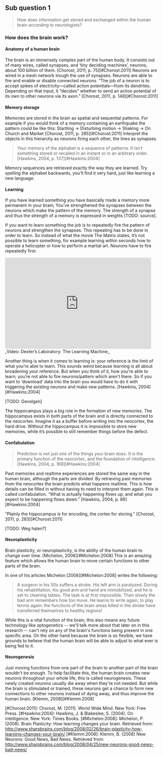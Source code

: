## Sub question 1
> How does information get stored and exchanged within the human brain according to neurologists?

### How does the brain work?
#### Anatomy of a human brain
The brain is an immensely complex part of the human body. It consists out of many wires, called synapses, and ‘tiny deciding machines’, neurons, about 100 billion of them. [Chorost, 2011, p. 75][#Chorost:2011]
Neurons are wired in a mesh network trough the use of synapses. Neurons are able to fire and enable or disable connected neurons. “The job of a neuron is to accept spikes of electricity—called action potentials—from its dendrites. Depending on that input, it “decides” whether to send an action potential of its own to other neurons via its axon.” [Chorost, 2011, p. 148][#Chorost:2011]

#### Memory storage
Memories are stored in the brain as spatial and sequential patterns. For example if you would think of a memory containing an earthquake the pattern could be like this: Startling → Disturbing motion → Shaking → On Church and Market [Chorost, 2011, p. 285][#Chorost:2011] Interpret the objects in this hierarchy as neurons firing each other, the lines as synapses. 

> Your memory of the alphabet is a sequence of patterns. It isn’t something stored or recalled in an instant or in an arbitrary order. [Hawkins, 2004, p. 137][#Hawkins:2004]

 Memory sequences are retrieved exactly the way they are learned. Try spelling the alphabet backwards, you’ll find it very hard, just like learning a new language. 
 
#### Learning
If you have learned something you have basically made a memory more permanent in your brain; You’ve strengthened the synapses between the neurons which make the pattern of the memory. The strength of a synapse and thus the strength of a memory is expressed in weights [TODO: source].

If you want to learn something the job is to repeatedly fire the pattern of neurons and strengthen the synapses. This repeating has to be done in order to learn. So instead of what the movie The Matrix states, it’s not possible to learn something, for example learning within seconds how to operate a helicopter or how to perform a martial art. Neurons have to fire repeatedly first. 

<iframe width="480" height="300" src="http://www.220.ro/embi/itZCCPlnPb" frameborder="0"></iframe>
_Video: Dexter’s Laboratory: The Learning Machine_

Another thing is when it comes to learning is: your reference is the limit of what you’re able to learn. This sounds weird because learning is all about broadening your reference. But when you think of it, how you’re able to learn; you’re not able to fire neurons/pattern which aren't there. So if you want to ‘download’ data into the brain you would have to do it with triggering the existing neurons and make new patterns. [Hawkins, 2004][#Hawkins:2004]

[TODO: Gevolgen]

The hippocampus plays a big role in the formation of new memories. The hippocampus exists in both parts of the brain and is directly connected to the neocortex. Imagine it as a buffer before writing into the neocortex, the hard drive. Without the hippocampus it is impossible to store new memories, while it’s possible to still remember things before the defect.

#### Confabulation
> Prediction is not just one of the things your brain does. It is the primary function of the neocortex, and the foundation of intelligence. [Hawkins, 2004, p. 169][#Hawkins:2004]

Past memories and realtime experiences are stored the same way in the human brain, although the parts are divided. By retrieving past memories from the neocortex the brain predicts what happens realtime. This is how details can be filled in without having to need to interpret them again. This is called confabulation. 
“What is actually happening flows up, and what you expect to be happening flows down.” [Hawkins, 2004, p. 89][#Hawkins:2004] 

“Plainly the hippocampus is for encoding, the cortex for storing.” [Chorost, 2011, p. 283][#Chorost:2011]

[TODO: Weg halen?]

#### Neuroplasticity
Brain plasticity, or neuroplasticity, is the ability of the human brain to change over time. [Michelon, 2008][#Michelon:2008] This is an amazing feature which allows the human brain to move certain functions to other parts of the brain.

In one of his articles Michelon [2008][#Michelon:2008] writes the following:
> A surgeon in his 50s suffers a stroke. His left arm is paralyzed. During his rehabilitation, his good arm and hand are immobilized, and he is set to cleaning tables. The task is at first impossible. Then slowly the bad arm remembers how too move. He learns to write again, to play tennis again: the functions of the brain areas killed in the stroke have transferred themselves to healthy regions!

While this is a vital function of the brain, this also means any future technology like optogenetics -- we'll talk more about that later on in this research -- can't rely on any of the brain's functions being present in one specific area. On the other hand because the brain is so flexible, we have grounds to believe that the human brain will be able to adjust to what ever is being fed to it.

#### Neurogenesis
Just moving functions from one part of the brain to another part of the brain wouldn't be enough. To help facilitate this, the human brain creates new neurons throughout your whole life, this is called neurogenesis. These newly created neurons usually die away when they're not needed. But while the brain is stimulated or trained, these neurons get a chance to form new connections to other neurons instead of dying away, and thus improve the human brain. [Klemm, 2008][#Klemm:2008]

[#Chorost:2011]: Chorost, M. (2011). World Wide Mind. New York: Free Press.
[#Hawkins:2004]: Hawkins, J. & Blakeslee, S. (2004). On intelligence. New York: Times Books.
[#Michelon:2008]: Michelon, P. (2008). Brain Plasticity: How learning changes your brain. Retrieved from: http://www.sharpbrains.com/blog/2008/02/26/brain-plasticity-how-learning-changes-your-brain/
[#Klemm:2008]: Klemm, B. (2008) New Neurons: Good News, Bad News. Retrieved from: http://www.sharpbrains.com/blog/2008/04/25/new-neurons-good-news-bad-news/
